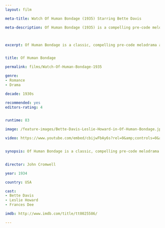 ```yaml
---
layout: film

meta-title: Watch Of Human Bondage (1935) Starring Bette Davis

meta-description: Of Human Bondage (1935) is a compelling pre-code melodrama about love and obsession. Widely considered as the movie that made Bette Davis a star.



excerpt: Of Human Bondage is a classic, compelling pre-code melodrama about love and obsession, directed by John Cromwell. A young man is attracted to an unfeeling waitress who may eventually destroy them both. Bette Davis larger than life persona makes this film widely considered as the movie that made her a star.


title: Of Human Bondage

permalink: films/Watch-Of-Human-Bondage-1935

genre:
- Romance
- Drama

decade: 1930s

recommended: yes
editors-rating: 4


runtime: 83

image: /feature-images/Bette-Davis-Leslie-Howard-in-Of-Human-Bondage.jpg

video: https://www.youtube.com/embed/cbijwFbAy6s?rel=0&amp;controls=0&amp;showinfo=0


synopsis: Of Human Bondage is a classic, compelling pre-code melodrama about love and obsession, directed by John Cromwell. A young man is attracted to an unfeeling waitress who may eventually destroy them both. Bette Davis larger than life persona makes this film widely considered as the movie that made her a star.


director: John Cromwell

year: 1934

country: USA

cast:
- Bette Davis
- Leslie Howard
- Frances Dee

imdb: http://www.imdb.com/title/tt0025586/

---
```


